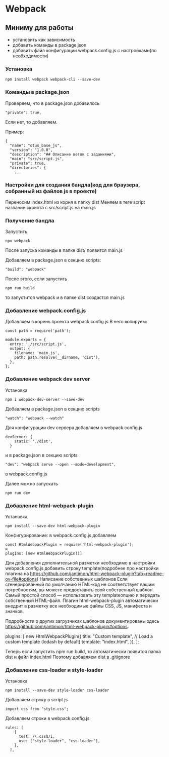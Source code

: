 # Webpack

## Миниму для работы

- установить как зависимость
- добавить команды в package.json
- добавить файл конфигурации webpack.config.js с настройками(по необходимости)

### Установка

```
npm install webpack webpack-cli --save-dev
```

### Команды в package.json

Проверяем, что в package.json добавилось

```
"private": true,
```

Если нет, то добавляем.

Пример:

```
{
  "name": "otus_base_js",
  "version": "1.0.0",
  "description": "## Описание веток с заданиями",
  "main": "src/script.js",
  "private": true,
  "directories": {
    ...
```

### Настройки для создания бандла(код для браузера, собранный из файлов js в проекте)

Переносим index.html из корня в папку dist
Меняем в теге script название скрипта c src/script.js на main.js

### Получение бандла

Запустить

```
npx webpack
```

После запуска команды в папке dist/ появится main.js

Добавляем в package.json в секцию scripts:

```
"build": "webpack"
```

После этого, если запустить

```
npm run build
```

то запустится webpack и в папке dist создастся main.js

### Добавление webpack.config.js

Добавляем в корень проекта webpack.config.js
В него копируем:

```
const path = require('path');

module.exports = {
  entry: './src/script.js',
  output: {
    filename: 'main.js',
    path: path.resolve(__dirname, 'dist'),
  },
};
```

### Добавление webpack dev server

Установка

```
npm i webpack-dev-server --save-dev
```

Добавляем в package.json в секцию scripts

```
"watch": "webpack --watch"
```

Для конфигурации dev сервера добавляем в webpack.config.js

```
devServer: {
    static: './dist',
  }
```

и в package.json в секцию scripts

```
"dev": "webpack serve --open --mode=development",
```

в webpack.config.js

Далее можно запускать

```
npm run dev
```

### Добавление html-webpack-plugin

Установка

```
npm install --save-dev html-webpack-plugin
```

Конфигурирование:
в webpack.config.js добавляем

```
const HtmlWebpackPlugin = require('html-webpack-plugin');
и
plugins: [new HtmlWebpackPlugin()]
```

Для добавления дополнительной разметки необходимо в настройки
webpack.config.js добавить строку template(подробнее про настройки плагина на https://github.com/jantimon/html-webpack-plugin?tab=readme-ov-file#options)
Написание собственных шаблонов
Если сгенерированный по умолчанию HTML-код не соответствует вашим потребностям, вы можете предоставить свой собственный шаблон. Самый простой способ — использовать эту templateопцию и передать собственный HTML-файл. Плагин html-webpack-plugin автоматически внедрит в разметку все необходимые файлы CSS, JS, манифеста и значков.

Подробности о других загрузчиках шаблонов документированы здесь https://github.com/jantimon/html-webpack-plugin#options.

plugins: [
new HtmlWebpackPlugin({
title: "Custom template",
// Load a custom template (lodash by default)
template: "index.html",
}),
];

Теперь если запустить npm run build, то автоматически появится папка dist и файл index.html
Поэтому добавляем dist в .gitignore


### Добавление css-loader и style-loader

Установка
```
npm install --save-dev style-loader css-loader
```

Добавляем строку в script.js
```
import css from "style.css";
```

Добавляем строки в webpack.config.js
```
rules: [
    {
      test: /\.css$/i,
      use: ["style-loader", "css-loader"],
    },
  ],
```